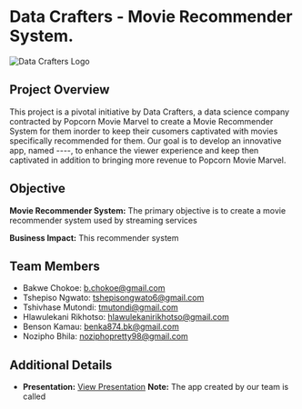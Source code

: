 # Data Crafters - Movie Recommender System.
![Data Crafters Logo](https://www.canva.com/design/DAF7jRKi-Cs/QfM8CRpX7hrEF6_RKrpBcw/edit)

## Project Overview
This project is a pivotal initiative by Data Crafters, a data science company contracted by Popcorn Movie Marvel to create a Movie Recommender System for them inorder to keep their cusomers captivated with movies specifically recommended for them. Our goal is to develop an innovative app, named ----, to enhance the viewer experience and keep then captivated in addition to bringing more revenue to Popcorn Movie Marvel.

## Objective
**Movie Recommender System:** The primary objective is to create a movie recommender system used by streaming services

**Business Impact:** This recommender system 

## Team Members
- Bakwe Chokoe: [b.chokoe@gmail.com](mailto:b.chokoe@gmail.com)
- Tshepiso Ngwato: [tshepisongwato6@gmail.com](mailto:tshepisongwato6@gmail.com)
- Tshivhase Mutondi: [tmutondi@gmail.com](mailto:tmutondi@gmail.com)
- Hlawulekani Rikhotso: [hlawulekanirikhotso@gmail.com](mailto:hlawulekanirikhotso@gmail.com)
- Benson Kamau: [benka874.bk@gmail.com](mailto:benka874.bk@gmail.com)
- Nozipho Bhila: [noziphopretty98@gmail.com](mailto:noziphopretty98@gmail.com)

## Additional Details
- **Presentation:** [View Presentation](https://docs.google.com/presentation/d/1C1fOMQe7nw44Oswak4tYfsSslwUCvHhC/edit#slide=id.p11)
**Note:** The app created by our team is called 

